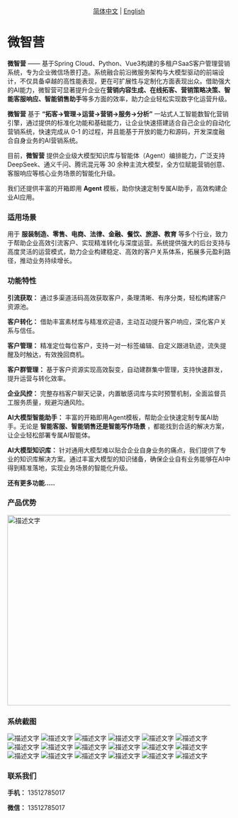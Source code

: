 <p align="center">
  <a href="./README.md">简体中文</a> |
  <a href="./README.en.md">English</a> 
</p>

# 微智营

**微智营**  —— 基于Spring Cloud、Python、Vue3构建的多租户SaaS客户管理营销系统，专为企业微信场景打造。系统融合前沿微服务架构与大模型驱动的前端设计，不仅具备卓越的高性能表现，更在可扩展性与定制化方面表现出众。借助强大的AI能力，微智营可显著提升企业在**营销内容生成、在线拓客、营销策略决策、智能客服响应、智能销售助手**等多方面的效率，助力企业轻松实现数字化运营升级。

**微智营**  基于  **“拓客->管理->运营->营销->服务->分析”**  一站式人工智能数智化营销引擎，通过提供的标准化功能和基础能力，让企业快速搭建适合自己企业的自动化营销系统，快速完成从 0-1 的过程，并且能基于开放的能力和源码，开发深度融合自身业务的AI营销系统。


目前，**微智营** 提供企业级大模型知识库与智能体（Agent）编排能力，广泛支持 DeepSeek、通义千问、腾讯混元等 30 余种主流大模型，全方位赋能营销创意、客服响应等核心业务场景的智能化升级。

我们还提供丰富的开箱即用 **Agent** 模板，助你快速定制专属AI助手，高效构建企业AI应用。


### 适用场景

用于 **服装制造、零售、电商、法律、金融、餐饮、旅游、教育** 等多个行业，致力于帮助企业高效引流客户、实现精准转化与深度运营。系统提供强大的后台支持与高度灵活的运营模式，助力企业构建稳定、高效的客户关系体系，拓展多元盈利路径，推动业务持续增长。


### 功能特性

**引流获取：** 通过多渠道活码高效获取客户，条理清晰、有序分类，轻松构建客户资源池。

**客户转化：** 借助丰富素材库与精准欢迎语，主动互动提升客户响应，深化客户关系与信任。

**客户管理：** 精准定位每位客户，支持一对一标签编辑、自定义跟进轨迹，流失提醒及时触达，有效挽回商机。

**客户群管理：** 基于客户资源实现高效裂变，自动建群集中管理，支持快速群发，提升运营与转化效率。

**企业风控：** 完整存档客户聊天记录，内置敏感词库与实时预警机制，全面监督员工服务质量，规避沟通风险。

**AI大模型智能助手：** 丰富的开箱即用Agent模板，帮助企业快速定制专属AI助手。无论是 **智能客服、智能销售还是智能写作场景** ，都能找到合适的解决方案，让企业轻松部署专属AI智能体。

**AI大模型知识库：** 针对通用大模型难以贴合企业自身业务的痛点，我们提供了专业的知识库解决方案。通过丰富大模型的知识储备，确保企业自有业务能够在AI中得到精准落地，实现业务场景的智能化升级。

**还有更多功能.....**

### 产品优势

<img src="./docs/20250321150727.png" width="700" height="430" alt="描述文字">


### 系统截图

<img src="./docs/2025-08-28_112846_146.jpg" alt="描述文字">

<img src="./docs/2025-08-28_113032_692.jpg" alt="描述文字">

<img src="./docs/2025-08-28_111900_261.jpg" alt="描述文字">

<img src="./docs/2025-08-28_111936_776.jpg" alt="描述文字">

<img src="./docs/2025-08-28_112001_579.jpg" alt="描述文字">

<img src="./docs/2025-08-28_112031_526.jpg" alt="描述文字">

<img src="./docs/2025-08-28_112105_170.jpg" alt="描述文字">

<img src="./docs/2025-08-28_112137_509.jpg" alt="描述文字">

<img src="./docs/2025-08-28_112200_580.jpg" alt="描述文字">

<img src="./docs/2025-08-28_112215_318.jpg" alt="描述文字">

<img src="./docs/2025-08-28_112234_952.jpg" alt="描述文字">

<img src="./docs/2025-08-28_112349_242.jpg" alt="描述文字">

<img src="./docs/2025-08-28_112404_458.jpg" alt="描述文字">

<img src="./docs/2025-08-28_112431_259.jpg" alt="描述文字">

<img src="./docs/2025-08-28_112448_927.jpg" alt="描述文字">

<img src="./docs/2025-08-28_112533_650.jpg" alt="描述文字">

<img src="./docs/2025-08-28_112546_220.jpg" alt="描述文字">

<img src="./docs/2025-08-28_112611_114.jpg" alt="描述文字">

### 联系我们

   **手机：** 13512785017

   **微信：** 13512785017


